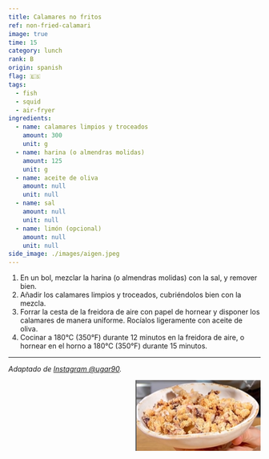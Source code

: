 ```yaml
---
title: Calamares no fritos
ref: non-fried-calamari
image: true
time: 15
category: lunch
rank: B
origin: spanish
flag: 🇪🇸
tags:
  - fish
  - squid
  - air-fryer
ingredients:
  - name: calamares limpios y troceados
    amount: 300
    unit: g
  - name: harina (o almendras molidas)
    amount: 125
    unit: g
  - name: aceite de oliva
    amount: null
    unit: null
  - name: sal
    amount: null
    unit: null
  - name: limón (opcional)
    amount: null
    unit: null
side_image: ./images/aigen.jpeg
---
```


1. En un bol, mezclar la harina (o almendras molidas) con la sal, y remover bien. 
2. Añadir los calamares limpios y troceados, cubriéndolos bien con la mezcla.
3. Forrar la cesta de la freidora de aire con papel de hornear y disponer los calamares de manera uniforme. Rocíalos ligeramente con aceite de oliva.
4. Cocinar a 180°C (350°F) durante 12 minutos en la freidora de aire, o hornear en el horno a 180°C (350°F) durante 15 minutos.

---

_Adaptado de [Instagram @ugar90](https://www.instagram.com/reel/C5N10X1LelW/?utm_source=ig_web_copy_link&igsh=MzRlODBiNWFlZA==)._

<img src="images/non_fried_calamari.png" style="width:250px; float:right;"/>